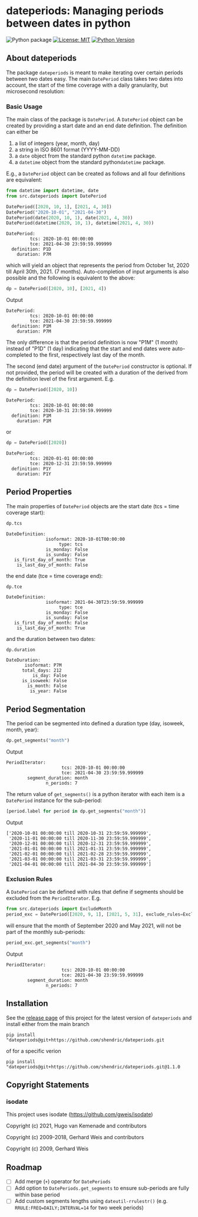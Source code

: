 # dateperiods: Managing periods between dates in python

![Python package](https://github.com/pysiral/dateperiods/workflows/Python%20package/badge.svg)
[![License: MIT](https://img.shields.io/badge/License-MIT-green.svg)](https://choosealicense.com/licenses/mit/)
[![Python Version](https://img.shields.io/badge/python-3.9,_3.10,_3.11,_3.12-blue)](https://www.python.org/downloads/)

## About dateperiods

The package `dateperiods` is meant to make iterating over certain periods between two dates easy. 
The main `DatePeriod` class takes two dates into account, the start of the time coverage with a daily granularity, 
but microsecond resolution:


### Basic Usage

The main class of the package is `DatePeriod`. A `DatePeriod` object can be created by providing a start date 
and an end date definition. The definition can either be 

1. a list of integers (year, month, day)
2. a string in ISO 8601 format (YYYY-MM-DD)
3. a `date` object from the standard python `datetime` package.
4. a `datetime` object from the standard python`datetime` package.

E.g., a `DatePeriod` object can be created as follows and all four definitions are equivalent:

```python
from datetime import datetime, date
from src.dateperiods import DatePeriod

DatePeriod([2020, 10, 1], [2021, 4, 30])
DatePeriod("2020-10-01", "2021-04-30")
DatePeriod(date(2020, 10, 1), date(2021, 4, 30))
DatePeriod(datetime(2020, 10, 1), datetime(2021, 4, 30))
```
```
DatePeriod:
         tcs: 2020-10-01 00:00:00
         tce: 2021-04-30 23:59:59.999999
  definition: P1D
    duration: P7M
```
which will yield an object that represents the period from October 1st, 2020 till April 30th, 2021.
(7 months). Auto-completion of input arguments is also possible and the following is equivalent to the above:

```python
dp = DatePeriod([2020, 10], [2021, 4])
```
Output
```
DatePeriod:
         tcs: 2020-10-01 00:00:00
         tce: 2021-04-30 23:59:59.999999
  definition: P1M
    duration: P7M
```

The only difference is that the period definition is now "P1M" (1 month) instead of "P1D" (1 day)
indicating that the start and end dates were auto-completed to the first, respectively last day of the month. 

The second (end date) argument of the `DatePeriod` constructor is optional. If not provided, the period will be
created with a duration of the derived from the definition level of the first argument. E.g.

```python
dp = DatePeriod([2020, 10])
```
```
DatePeriod:
         tcs: 2020-10-01 00:00:00
         tce: 2020-10-31 23:59:59.999999
  definition: P1M
    duration: P1M
```

or 

```python
dp = DatePeriod([2020])
```
```         
DatePeriod:
         tcs: 2020-01-01 00:00:00
         tce: 2020-12-31 23:59:59.999999
  definition: P1Y
    duration: P1Y
```

## Period Properties

The main properties of `DatePeriod` objects are the start date (tcs = time coverage start):

```python
dp.tcs
```
```
DateDefinition:
               isoformat: 2020-10-01T00:00:00
                    type: tcs
               is_monday: False
               is_sunday: False
   is_first_day_of_month: True
    is_last_day_of_month: False
```

the end date (tce = time coverage end):

```
dp.tce
```
```
DateDefinition:
               isoformat: 2021-04-30T23:59:59.999999
                    type: tce
               is_monday: False
               is_sunday: False
   is_first_day_of_month: False
    is_last_day_of_month: True
```

and the duration between two dates:

```python
dp.duration
```
```
DateDuration:
       isoformat: P7M
      total_days: 212
          is_day: False
      is_isoweek: False
        is_month: False
         is_year: False
```

## Period Segmentation

The period can be segmented into defined a duration type (day, isoweek, month, year):

```python
dp.get_segments("month")
```
Output
```
PeriodIterator:
                     tcs: 2020-10-01 00:00:00
                     tce: 2021-04-30 23:59:59.999999
        segment_duration: month
               n_periods: 7
```

The return value of `get_segments()` is a python iterator with each item is a `DatePeriod` instance for the sub-period: 

```python
[period.label for period in dp.get_segments("month")]
```
Output

```
['2020-10-01 00:00:00 till 2020-10-31 23:59:59.999999',
 '2020-11-01 00:00:00 till 2020-11-30 23:59:59.999999',
 '2020-12-01 00:00:00 till 2020-12-31 23:59:59.999999',
 '2021-01-01 00:00:00 till 2021-01-31 23:59:59.999999',
 '2021-02-01 00:00:00 till 2021-02-28 23:59:59.999999',
 '2021-03-01 00:00:00 till 2021-03-31 23:59:59.999999',
 '2021-04-01 00:00:00 till 2021-04-30 23:59:59.999999']
```

### Exclusion Rules

A `DatePeriod` can be defined with rules that define if segments should be 
excluded from the `PeriodIterator`. E.g.

```python
from src.dateperiods import ExcludeMonth
period_exc = DatePeriod([2020, 9, 1], [2021, 5, 31], exclude_rules=ExcludeMonth([5, 9]))
```
will ensure that the month of September 2020 and May 2021, will not be part
of the monthly sub-periods: 

```python
period_exc.get_segments("month")
```
Output

```
PeriodIterator:
                     tcs: 2020-10-01 00:00:00
                     tce: 2021-04-30 23:59:59.999999
        segment_duration: month
               n_periods: 7
```

## Installation

See the [release page](https://github.com/shendric/dateperiods/releases) of this project for the latest version of `dateperiods` and install either from the main branch

`pip install "dateperiods@git+https://github.com/shendric/dateperiods.git`

of for a specific verion

`pip install "dateperiods@git+https://github.com/shendric/dateperiods.git@1.1.0`

## Copyright Statements

### isodate

This project uses isodate (https://github.com/gweis/isodate)

Copyright (c) 2021, Hugo van Kemenade and contributors

Copyright (c) 2009-2018, Gerhard Weis and contributors

Copyright (c) 2009, Gerhard Weis

## Roadmap

- [ ] Add merge (`+`) operator for `DatePeriods`
- [ ] Add option to `DatePeriods.get_segments` to ensure sub-periods are fully within base period
- [ ] Add custom segments lengths using `dateutil-rrulestr()` (e.g. `RRULE:FREQ=DAILY;INTERVAL=14` for two week periods)
